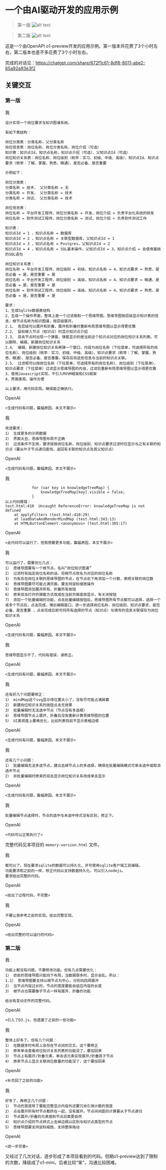 # 一个由AI驱动开发的应用示例

> 第一版
![alt text](_readme/example.gif)

> 第二版
> ![alt text](_readme/example2.gif)

这是一个由OpenAPI o1-preview开发的应用示例。第一版本共花费了3个小时左右，第二版本也差不多花费了3个小时左右。

完成的对话见：https://chatgpt.com/share/672f1c61-8df8-8011-abe2-65a92a93e3f2

## 关键交互

### 第一版

我
```
设计实现一个岗位要求与知识图谱系统。

有如下表结构：

岗位分类表：分类名称，父分类名称
岗位信息表：岗位名称、岗位分类名称、岗位介绍（可选）
知识表：知识点Id，知识点名称，知识点介绍（可选），父知识点Id（可选）
岗位知识关系表：岗位名称、岗位级别（枚举：实习、初级、中级、高级）、知识点Id、知识点要求（枚举：了解、掌握、熟悉、精通）、是否必备、是否重要

示例如下：

岗位分类表：
分类名称 = 技术， 父分类名称 = 无
分类名称 = 开发， 父分类名称 = 技术
分类名称 = 测试， 父分类名称 = 技术

岗位信息表：
岗位名称 = 平台开发工程师，岗位分类名称 = 开发，岗位介绍 = 负责平台化系统的研发
岗位名称 = 软件测试工程师，岗位分类名称 = 测试，岗位介绍 = 负责软件测试工作

知识表：
知识点Id = 1 ，知识点名称 = 数据库
知识点Id = 2 ，知识点名称 = 关联型数据库，父知识点Id = 1
知识点Id = 3 ，知识点名称 = Postgres，父知识点Id = 2
知识点Id = 4 ，知识点名称 = SQL基本操作，父知识点Id = 3，知识点介绍 = 会使用基础的SQL语句

岗位知识关系表：
岗位名称 = 平台开发工程师，岗位级别 = 初级，知识点名称 = 4，知识点要求 = 熟悉，是否必备 = 是，是否重要 = 是
岗位名称 = 平台开发工程师，岗位级别 = 高级，知识点名称 = 4，知识点要求 = 精通，是否必备 = 是，是否重要 = 是
岗位名称 = 软件测试工程师，岗位级别 = 高级，知识点名称 = 4，知识点要求 = 熟悉，是否必备 = 是，是否重要 = 是

要求：
1、生成Sqlite数据表结构
2、生成一个操作界面，整体上是一个过滤框和一个思维导图。思维导图按层级显示知识表的信息，根节点名称为知识图谱，按层级展开。
2.1、 各层级可以展开和折叠，展开和折叠时重新布局思维导图以显示得更优雅
2.2、 鼠标移入节点（知识点）时显示知识点介绍
2.3、 双击节点时出现一个弹窗，弹窗显示的是当前这个知识点对应的岗位知识关系列表。可以删除、编辑、新建岗位知识关系
2.4、 编辑、新建岗位知识关系再弹一个窗口，内容为岗位名称（下拉菜单，可选择所有的岗位名称）、岗位级别（枚举：实习、初级、中级、高级）、知识点要求（枚举：了解、掌握、熟悉、精通）、是否必备、是否重要。保存后将这些信息与当前的知识点关联。
2.5、 过滤框可以按岗位名称（下拉菜单，可选择所有的岗位名称）、岗位级别（下拉菜单）、知识点要求（下拉菜单）过滤显示思维导图的内容，过滤后重新布局思维导图以显示得更优雅
3、使用Javascript实现，不引入MVVM框架和CSS框架
4、界面美观、操作方便

以上要求，用代码实现。确保能正确执行。
```

OpenAI
```
<生成代码有问题，篇幅原因，本文不展示>
```

我
```
改进要求：
1） 生成更多的示例数据
2） 界面太丑，思维导图布局不正确
3） 过滤条件不生效，要求按按岗位名称、岗位级别、知识点要求过滤时仅显示与之有关联的知识点（要从叶子节点递归查找，返回有关联的知识点及其父知识点）
```

OpenAI
```
<生成代码有问题，篇幅原因，本文不展示>
```

我
```
            for (var key in knowledgeTreeMap) {
                knowledgeTreeMap[key].visible = false;
            }
以上代码报错：
test.html:410  Uncaught ReferenceError: knowledgeTreeMap is not defined
    at applyFilters (test.html:410:29)
    at loadDataAndRenderMindMap (test.html:343:13)
    at HTMLButtonElement.<anonymous> (test.html:305:17)
```

OpenAI
```
<此代码可以运行了，但我想要更多功能，篇幅原因，本文不展示>
```

我
```
可以运行了。需要优化几点：
1） 思维导图要有一个根节点，名叫“岗位知识图谱”
2） 过滤时有指定岗位名称的话，将根节点改名为对应的岗位名称
3） 为有存在岗位关联的思维导图的节点，在节点右下角添加一个计数，表明关联的岗位数
4） 思维导图要尽可能占满页面，要支持鼠标缩放操作
5） 思维导图添加展开所有、折叠所有按钮
6） 原来双击打开的弹窗方式改成在当前页面底部显示，有关闭按钮
7） 添加一个批量编辑的功能，点击批量编辑按钮后，思维导图所有节点都可以选择，选择一个或多个节点后，点击完成，弹出编辑窗口，进一步选择岗位名称、岗位级别、知识点要求、是否必备、是否重要 ，点击完成后即可将所有选择的节点（知识点）与填写的信息关联保存为岗位知识关系
```

OpenAI
```
<生成代码有问题，篇幅原因，本文不展示>
```

我
```
思维导图显示不了，代码有错误，请修正。
```

OpenAI
```
<生成代码有问题，篇幅原因，本文不展示>
```

我
```
还有好几个问题要修正：
1） mindMap这个svg显示得位置太小了，没有尽可能占满屏幕
2） 新建岗位知识关系的按钮点击无效果
3） 批量编辑时无法选中节点（节点没有多选框）
4） 思维导图节点上展开、折叠后没有重新计算思维导图的位置
5） UI美观度上要再优化，比如列表目前不显示表格边框
```

OpenAI
```
<生成代码有问题，篇幅原因，本文不展示>
```

我
```
还有几个小问题：
1） 批量编辑无法多选节点，建议去掉节点上的多选框，确保在批量编辑模式可单击选中或取消选中节点
2） 非批量编辑时原来的双击显示岗位知识关系改成单击显示
```

OpenAI
```
<生成代码有问题，篇幅原因，本文不展示>
```

我
```
批量编辑节点选择时，节点的选中与未选中样式没有区别，修正下。
```

OpenAI
```
<代码可以正常执行了>
```
完整代码见本项目的 `memory-version.html` 文件。

我
```
都可以了，现在要求sqlite的数据可以持久化，并可使用sqlite客户端工具编辑。
功能要求和之前的一样，修正代码以支持数据持久化，可以引入nodejs。
要求给出完整的代码。
```

OpenAI
```
<给出了过程代码，不完整>
```

我
```
不要让我参考之前的实现。给出完整实现。
```

OpenAI
```
<给出完整的可以运行的代码>
```

### 第二版


我
```
功能上都没有问题，不要修改功能。但有几点需要优化：
1） 目前的思维导图只能向下布局，当数据很多时，显示会乱。所以：
1.1） 思维导图要支持以根节点为中心，分别向四周展开
2） 当节点内容过长时，节点的宽度要能自适应内容的长度
3） 根节点也需要像子节点一样有展开、折叠的功能

给出有变动文件的完整代码。
```

OpenAI
```
<引入了D3.js，但遗漏了之前的一些功能>
```

我
```
整体上好多了。但有几个问题：
1） 在数据多时布局上会存在节点间的交叉，这个要修正
2） 原来单击查看岗位知识关系列表的功能没了，要加回来
3） 节点上有展开/折叠元素，单击该元素实现展开/折叠其子节点
4） 原来节点上显示关联岗位数量的功能没了，这个要加回来
```

OpenAI
```
<补充回了之前的功能>
```

我
```
好多了，再修正几个问题：
1） 节点的宽度除了要能完整显示内容外还要冗余引用计数的宽度
2） 点击展开所有时节点都挤在一起，没有展开。节点间间距的计算要从子节点递归
3） 节点展开/折叠的元素放到节点后面更自然
4） 知识点介绍的节点样式上去掉边框以区别与知识点类型的节点
5） 思维导图要支持鼠标缩放，支持整体拖动
```

OpenAI
```
<进一步完善>
```

又经过了几次对话，逐步形成了本项目看到的代码。但期o1-preview达到了限制的次数，降级成了o1-mini，后者比较“笨”，沟通比较困难。